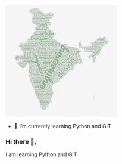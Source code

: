 <img
  src="wordcloud.jpg"
  alt="Alt text"
  title="Optional title"
  style="display: inline-block; margin: 0 auto; max-width: 300px">
- 🌱 I’m currently learning Python and GIT 

### Hi there 👋,
I am learning Python and GIT 
<!--
**jpk-jpk/jpk-jpk** is a ✨ _special_ ✨ repository because its `README.md` (this file) appears on your GitHub profile.

- 🔭 I’m currently working on ...
- 🌱 I’m currently learning ...
- 👯 I’m looking to collaborate on ...
- 🤔 I’m looking for help with ...
- 💬 Ask me about ...
- 📫 How to reach me: ...
- 😄 Pronouns: ...
- ⚡ Fun fact: ...
-->

